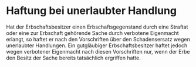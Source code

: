 # Haftung bei unerlaubter Handlung

Hat der Erbschaftsbesitzer einen Erbschaftsgegenstand durch eine Straftat oder eine zur Erbschaft gehörende Sache durch verbotene Eigenmacht erlangt, so haftet er nach den Vorschriften über den Schadensersatz wegen unerlaubter Handlungen. Ein gutgläubiger Erbschaftsbesitzer haftet jedoch wegen verbotener Eigenmacht nach diesen Vorschriften nur, wenn der Erbe den Besitz der Sache bereits tatsächlich ergriffen hatte. 

